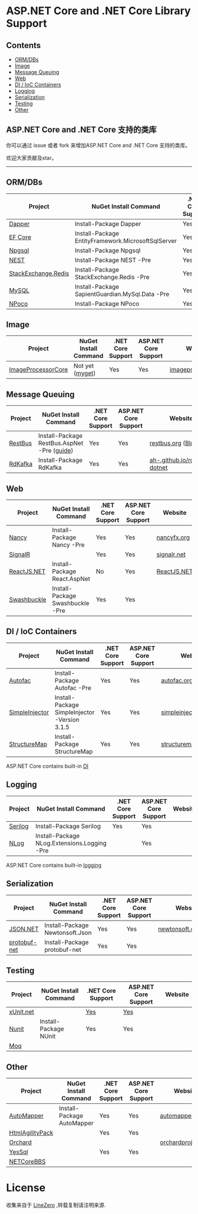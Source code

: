 # ASP.NET Core and .NET Core Library Support

## Contents
 - [ORM/DBs](#orm--dbs)
 - [Image](#image)
 - [Message Queuing](#message-queuing)
 - [Web](#web)
 - [DI / IoC Containers](#di--ioc-containers)
 - [Logging](#logging)
 - [Serialization](#serialization)
 - [Testing](#testing)
 - [Other](#other)

## ASP.NET Core and .NET Core 支持的类库
你可以通过 issue 或者 fork 来增加ASP.NET Core and .NET Core 支持的类库。

欢迎大家贡献及star。

---

## ORM/DBs
Project | NuGet Install Command | .NET Core Support | ASP.NET Core Support | Website
------- | --------------------- | ----------------- | -------------------- | -------
[Dapper](https://github.com/StackExchange/dapper-dot-net) | Install-Package Dapper | Yes | Yes | [github.io](https://stackexchange.github.io/dapper-dot-net)
[EF Core](https://github.com/aspnet/EntityFramework) | Install-Package EntityFramework.MicrosoftSqlServer | Yes | Yes | [efproject.net](http://docs.efproject.net/en/latest/)
[Npgsql](https://github.com/npgsql/Npgsql) | Install-Package Npgsql | Yes | Yes | [npgsql.org](http://www.npgsql.org)
[NEST](https://github.com/elastic/elasticsearch-net) | Install-Package NEST -Pre | Yes | Yes | [elastic.**co**](https://www.elastic.co)
[StackExchange.Redis](https://github.com/StackExchange/StackExchange.Redis) | Install-Package StackExchange.Redis -Pre | Yes | Yes | 
[MySQL](https://github.com/SapientGuardian/mysql-connector-net-netstandard) | Install-Package SapientGuardian.MySql.Data -Pre | Yes | Yes | 
[NPoco](https://github.com/schotime/NPoco) | Install-Package NPoco | Yes | Yes | 

## Image
Project | NuGet Install Command | .NET Core Support | ASP.NET Core Support | Website
------- | --------------------- | ----------------- | -------------------- | -------
[ImageProcessorCore](https://github.com/JimBobSquarePants/ImageProcessor/tree/Core) | Not yet ([myget](https://www.myget.org/gallery/imageprocessor)) | Yes | Yes | [imageprocessor.org](http://imageprocessor.org)

## Message Queuing
Project | NuGet Install Command | .NET Core Support | ASP.NET Core Support | Website
------- | --------------------- | ----------------- | -------------------- | -------
[RestBus](https://github.com/tenor/RestBus) | Install-Package RestBus.AspNet -Pre ([guide](https://github.com/tenor/RestBus/wiki/ASP.NET-Core-service-%28RabbitMQ-callable%29)) | Yes | Yes | [restbus.org](http://restbus.org) ([Blog](http://ahuwanya.net/blog/post/Introducing-RestBus))
[RdKafka](https://github.com/ah-/rdkafka-dotnet) | Install-Package RdKafka | Yes | Yes | [ah-.github.io/rdkafka-dotnet](http://ah-.github.io/rdkafka-dotnet/)

## Web
Project | NuGet Install Command | .NET Core Support | ASP.NET Core Support | Website
------- | --------------------- | ----------------- | -------------------- | -------
[Nancy](https://github.com/NancyFx/Nancy) | Install-Package Nancy -Pre | Yes | Yes | [nancyfx.org](http://nancyfx.org)
[SignalR](https://github.com/aspnet/SignalR-Server) |  | Yes | Yes | [signalr.net](http://signalr.net/)
[ReactJS.NET](https://github.com/reactjs/React.NET) | Install-Package React.AspNet | No | Yes | [ReactJS.NET](http://reactjs.net/)
[Swashbuckle](https://github.com/domaindrivendev/Ahoy) | Install-Package Swashbuckle -Pre | Yes | Yes | 

## DI / IoC Containers
Project | NuGet Install Command | .NET Core Support | ASP.NET Core Support | Website
------- | --------------------- | ----------------- | -------------------- | -------
[Autofac](https://github.com/autofac/Autofac) | Install-Package Autofac -Pre | Yes | Yes | [autofac.org](http://autofac.org/)
[SimpleInjector](https://github.com/simpleinjector/SimpleInjector) | Install-Package SimpleInjector -Version 3.1.5 | Yes | Yes | [simpleinjector.org](https://simpleinjector.org)
[StructureMap](https://github.com/structuremap/structuremap) | Install-Package StructureMap | Yes | Yes | [structuremap.github.io](https://structuremap.github.io)
ASP.NET Core contains built-in [DI](https://docs.asp.net/en/latest/fundamentals/dependency-injection.html)

## Logging
Project | NuGet Install Command | .NET Core Support | ASP.NET Core Support | Website
------- | --------------------- | ----------------- | -------------------- | -------
[Serilog](https://github.com/serilog/serilog) | Install-Package Serilog | Yes | Yes | 
[NLog](https://github.com/NLog/Nlog) | Install-Package NLog.Extensions.Logging -Pre |  | Yes | 
ASP.NET Core contains built-in [logging](https://docs.asp.net/en/latest/fundamentals/logging.html)

## Serialization
Project | NuGet Install Command | .NET Core Support | ASP.NET Core Support | Website
------- | --------------------- | ----------------- | -------------------- | -------
[JSON.NET](https://github.com/JamesNK/Newtonsoft.Json) | Install-Package Newtonsoft.Json | Yes | Yes | [newtonsoft.com/json](http://www.newtonsoft.com/json)
[protobuf-net](https://github.com/mgravell/protobuf-net) | Install-Package protobuf-net | Yes | Yes

## Testing
Project | NuGet Install Command | .NET Core Support | ASP.NET Core Support | Website
------- | --------------------- | ----------------- | -------------------- | -------
[xUnit.net](https://github.com/xunit/xunit) |  | [Yes](http://xunit.github.io/docs/getting-started-dotnet-core.html) | [Yes](http://xunit.github.io/docs/getting-started-dotnet-core.html) | 
[Nunit](https://github.com/nunit/nunit) | Install-Package NUnit | Yes | Yes | 
[Moq](https://github.com/moq/moq4) |  |  |  | 

## Other
Project | NuGet Install Command | .NET Core Support | ASP.NET Core Support | Website
------- | --------------------- | ----------------- | -------------------- | -------
[AutoMapper](https://github.com/AutoMapper/AutoMapper) | Install-Package AutoMapper | Yes | Yes | [automapper.org](http://automapper.org/)
[HtmlAgilityPack](https://github.com/linezero/HtmlAgilityPack) |  | Yes | Yes | 
[Orchard](https://github.com/OrchardCMS/Orchard2) |  |  |  | [orchardproject.net](http://orchardproject.net)
[YesSql](https://github.com/sebastienros/yessql) |  | Yes | Yes | 
[NETCoreBBS](https://github.com/linezero/NETCoreBBS) |  |  |  |

# License

收集来自于 [LineZero](https://github.com/linezero) ,转载复制请注明来源.
